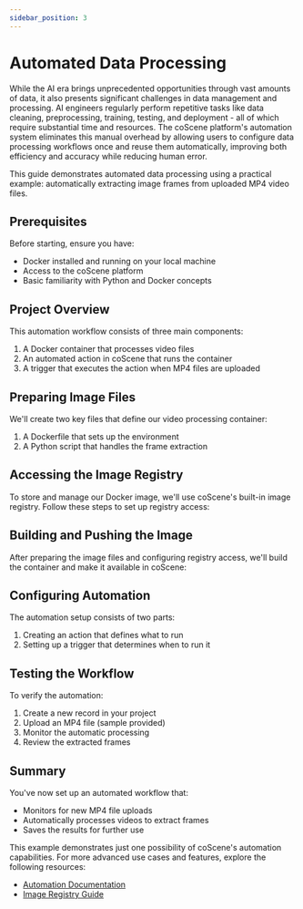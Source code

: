 ```yaml
---
sidebar_position: 3
---
```


# Automated Data Processing

While the AI era brings unprecedented opportunities through vast amounts of data, it also presents significant challenges in data management and processing. AI engineers regularly perform repetitive tasks like data cleaning, preprocessing, training, testing, and deployment - all of which require substantial time and resources. The coScene platform's automation system eliminates this manual overhead by allowing users to configure data processing workflows once and reuse them automatically, improving both efficiency and accuracy while reducing human error.

This guide demonstrates automated data processing using a practical example: automatically extracting image frames from uploaded MP4 video files.

## Prerequisites

Before starting, ensure you have:

- Docker installed and running on your local machine
- Access to the coScene platform
- Basic familiarity with Python and Docker concepts

## Project Overview

This automation workflow consists of three main components:

1. A Docker container that processes video files
2. An automated action in coScene that runs the container
3. A trigger that executes the action when MP4 files are uploaded

## Preparing Image Files

We'll create two key files that define our video processing container:

1. A Dockerfile that sets up the environment
2. A Python script that handles the frame extraction

## Accessing the Image Registry

To store and manage our Docker image, we'll use coScene's built-in image registry. Follow these steps to set up registry access:

## Building and Pushing the Image

After preparing the image files and configuring registry access, we'll build the container and make it available in coScene:

## Configuring Automation

The automation setup consists of two parts:

1. Creating an action that defines what to run
2. Setting up a trigger that determines when to run it

## Testing the Workflow

To verify the automation:

1. Create a new record in your project
2. Upload an MP4 file (sample provided)
3. Monitor the automatic processing
4. Review the extracted frames

## Summary

You've now set up an automated workflow that:

- Monitors for new MP4 file uploads
- Automatically processes videos to extract frames
- Saves the results for further use

This example demonstrates just one possibility of coScene's automation capabilities. For more advanced use cases and features, explore the following resources:

- [Automation Documentation](../6-automation/1-quick-start-workflow.md)
- [Image Registry Guide](../image/1-about-docker-image.md)
